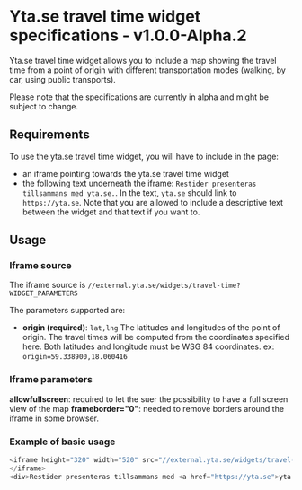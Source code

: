 # Yta.se travel time widget specifications - v1.0.0-Alpha.2

Yta.se travel time widget allows you to include a map showing the travel time from a point of origin with different transportation modes (walking, by car, using public transports).

Please note that the specifications are currently in alpha and might be subject to change.

## Requirements

To use the yta.se travel time widget, you will have to include in the page:
- an iframe pointing towards the yta.se travel time widget
- the following text underneath the iframe: `Restider presenteras tillsammans med yta.se.`. In the text, `yta.se` should link to `https://yta.se`. Note that you are allowed to include a descriptive text between the widget and that text if you want to.

## Usage

### Iframe source

The iframe source is `//external.yta.se/widgets/travel-time?WIDGET_PARAMETERS`

The parameters supported are:

- __origin (required)__: `lat,lng` The latitudes and longitudes of the point of origin. The travel times will be computed from the coordinates specified here. Both latitudes and longitude must be WSG 84 coordinates. 
    ex: `origin=59.338900,18.060416`

### Iframe parameters

__allowfullscreen__: required to let the suer the possibility to have a full screen view of the map
__frameborder="0"__: needed to remove borders around the iframe in some browser.

### Example of basic usage

```js
<iframe height="320" width="520" src="//external.yta.se/widgets/travel-time?origin=59.338900,18.060416" frameborder="0" allowfullscreen>
</iframe>
<div>Restider presenteras tillsammans med <a href="https://yta.se">yta.se</a>.</div>
```
